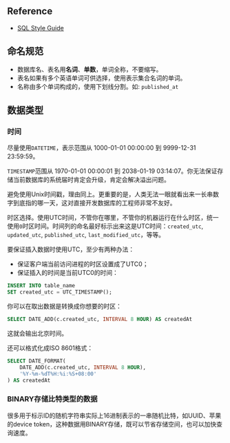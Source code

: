 ## Reference

* [SQL Style Guide](http://www.sqlstyle.guide/)

## 命名规范

* 数据库名、表名用**名词**、**单数**，单词全称，不要缩写。
* 表名如果有多个英语单词可供选择，使用表示集合名词的单词。
* 名称由多个单词构成的，使用下划线分割。如: `published_at`

## 数据类型

### 时间

尽量使用`DATETIME`，表示范围从 1000-01-01 00:00:00 到 9999-12-31 23:59:59。

`TIMESTAMP`范围从 1970-01-01 00:00:01 到 2038-01-19 03:14:07。你无法保证存储当前数据库的系统届时肯定会升级，肯定会解决溢出问题。

避免使用Unix时间戳，理由同上。更重要的是，人类无法一眼就看出来一长串数字到底指的哪一天，这对直接开发数据库的工程师非常不友好。

时区选择。使用UTC时间，不管你在哪里，不管你的机器运行在什么时区，统一使用`0`时区时间。时间列的命名最好标示出来这是UTC时间：`created_utc`, `updated_utc`, `published_utc`, `last_modified_utc`，等等。

要保证插入数据时使用UTC，至少有两种办法：
* 保证客户端当前访问进程的时区设置成了UTC0；
* 保证插入的时间是当前UTC0的时间：

```sql
INSERT INTO table_name
SET created_utc = UTC_TIMESTAMP();
```

你可以在取出数据是转换成你想要的时区：
```sql
SELECT DATE_ADD(c.created_utc, INTERVAL 8 HOUR) AS createdAt
```
这就会输出北京时间。

还可以格式化成ISO 8601格式：
```sql
SELECT DATE_FORMAT(
	DATE_ADD(c.created_utc, INTERVAL 8 HOUR),
	'%Y-%m-%dT%H:%i:%S+08:00'
) AS createdAt
```

### BINARY存储比特类型的数据

很多用于标示ID的随机字符串实际上16进制表示的一串随机比特，如UUID、苹果的device token，这种数据用BINARY存储，既可以节省存储空间，也可以加快查询速度。
